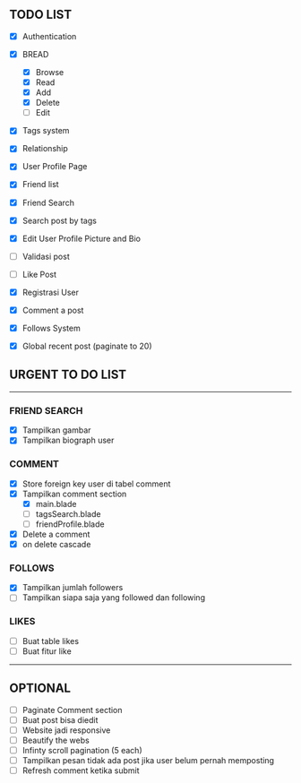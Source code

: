 ## TODO LIST 
- [x] Authentication
- [x] BREAD
    - [x] Browse
    - [x] Read    
    - [x] Add
    - [x] Delete
    - [ ] Edit
- [x] Tags system
- [x] Relationship 
- [x] User Profile Page
- [x] Friend list
- [x] Friend Search
- [x] Search post by tags
- [x] Edit User Profile Picture and Bio
- [ ] Validasi post
- [ ] Like Post
- [x] Registrasi User
- [x] Comment a post
- [x] Follows System
- [x] Global recent post (paginate to 20)



## URGENT TO DO LIST
<hr>

### FRIEND SEARCH

- [x] Tampilkan gambar
- [x] Tampilkan biograph user

### COMMENT

- [x] Store foreign key user di tabel comment
- [x] Tampilkan comment section
	- [x] main.blade
	- [ ] tagsSearch.blade
	- [ ] friendProfile.blade
- [x] Delete a comment
- [x] on delete cascade

### FOLLOWS
- [x] Tampilkan jumlah followers
- [ ] Tampilkan siapa saja yang followed dan following

### LIKES 
- [ ] Buat table likes
- [ ] Buat fitur like

<hr>

## OPTIONAL

- [ ] Paginate Comment section
- [ ] Buat post bisa diedit
- [ ] Website jadi responsive
- [ ] Beautify the webs
- [ ] Infinty scroll pagination (5 each)
- [ ] Tampilkan pesan tidak ada post jika user belum pernah memposting
- [ ] Refresh comment ketika submit